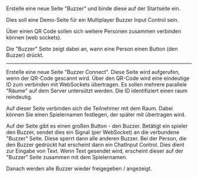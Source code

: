 Erstelle eine neue Seite "Buzzer" und binde diese auf der Startseite ein.

Dies soll eine Demo-Seite für ein Multiplayer Buzzer Input Control sein.

Über einen QR Code sollen sich weitere Personen zusammen verbinden können (web sockets).

Die "Buzzer" Seite zeigt dabei an, wann eine Person einen Button (den Buzzer) drückt.

---

Erstelle eine neue Seite "Buzzer Connect".
Diese Seite wird aufgerufen, wenn der QR-Code gescannt wird.
Über den QR-Code wird eine eindeutige ID zum verbinden mit WebSockets übertragen.
Es sollen mehrere parallele "Räume" auf dem Server untersützt werden. 
Die ID identifiziert einen raum reindeutig.

Auf dieser Seite verbinden sich die Teilnehmer mit dem Raum.
Dabei können Sie einen Spielernamen festlegen, der später mit übertragen wird.

Auf der Seite gibt es einen großen Button - den Buzzer.
Betätigt ein spieler den Buzzer, sendet dies ein Signal (per WebSocket) an die verbundene "Buzzer" Seite.
Diese sperrt dann alle anderen Buzzer.
Bei der Person, die den Buzzer gedrückt hat erscheint dann ein ChatInput Control.
Dies dient zur Eingabe von Text.
Wenn Text gesendet wird, erscheint dieser auf der "Buzzer" Seite zusammen mit dem Spielernamen.

Danach werden alle Buzzer wieder freigegeben / angezeigt.
